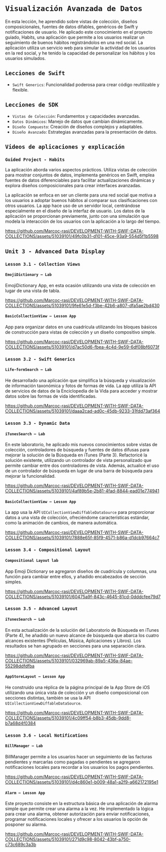 # `Visualización Avanzada de Datos`

En esta lección, he aprendido sobre vistas de colección, diseños composicionales, fuentes de datos difables, genéricos de Swift y notificaciones de usuario. He aplicado este conocimiento en el proyecto guiado, Habits, una aplicación que permite a los usuarios realizar un seguimiento de buenos hábitos registrándolos en una red social. La aplicación utiliza un servicio web para simular la actividad de los usuarios en la red social, y he tenido la capacidad de personalizar los hábitos y los usuarios simulados.

## `Lecciones de Swift`
- `Swift Generics`: Funcionalidad poderosa para crear código reutilizable y flexible.

## `Lecciones de SDK`
- `Vistas de Colección`: Fundamentos y capacidades avanzadas.
- `Datos Dinámicos`: Manejo de datos que cambian dinámicamente.
- `Diseño Compuesto`: Creación de diseños complejos y adaptables.
- `Diseño Avanzado`: Estrategias avanzadas para la presentación de datos.

## `Videos de aplicaciones y explicación`

### `Guided Project - Habits`

La aplicación aborda varios aspectos prácticos. Utiliza vistas de colección para mostrar conjuntos de datos, implementa genéricos en Swift, emplea fuentes de datos diferenciables para facilitar actualizaciones dinámicas y explora diseños composicionales para crear interfaces avanzadas. 

La aplicación se enfoca en ser un cliente para una red social que motiva a los usuarios a adoptar buenos hábitos al comparar sus clasificaciones con otros usuarios. La app hace uso de un servidor local, centrándose especialmente en el diseño de la interfaz de usuario. Los datos de la aplicación se proporcionan previamente, junto con una simulación que modela la interacción de los usuarios con la aplicación a lo largo del tiempo.

https://github.com/Marcoc-rasi/DEVELOPMENT-WITH-SWIF-DATA-COLLECTIONS/assets/51039101/49fc0b31-d101-45ce-93a9-554d5f1b5598

## `Unit 3 - Advanced Data Display`

### `Lesson 3.1 - Collection Views`

#### `EmojiDictionary – Lab`

EmojiDictionary App, en esta ocasión utilizando una vista de colección en lugar de una vista de tabla.

https://github.com/Marcoc-rasi/DEVELOPMENT-WITH-SWIF-DATA-COLLECTIONS/assets/51039101/9fe61e5d-f3be-42b6-a807-dfa5ae2bd430

#### `BasicCollectionView – Lesson App`

App para organizar datos en una cuadrícula utilizando los bloques básicos de construcción para vistas de colección y un diseño compositivo simple.

https://github.com/Marcoc-rasi/DEVELOPMENT-WITH-SWIF-DATA-COLLECTIONS/assets/51039101/d7ac50d6-fbea-4c4d-9e59-6df08bf6073f

### `Lesson 3.2 - Swift Generics`

#### `Life-formSearch – Lab`

He desarrollado una aplicación que simplifica la búsqueda y visualización de información taxonómica y fotos de formas de vida. La app utiliza la API de servicios de datos de la Enciclopedia de la Vida para acceder y mostrar datos sobre las formas de vida identificadas.

https://github.com/Marcoc-rasi/DEVELOPMENT-WITH-SWIF-DATA-COLLECTIONS/assets/51039101/daaa2cad-ad0c-45db-9233-31fdd73af364

### `Lesson 3.3 - Dynamic Data`

#### `iTunesSearch – Lab`

En este laboratorio, he aplicado mis nuevos conocimientos sobre vistas de colección, controladores de búsqueda y fuentes de datos difusas para mejorar la solución de la Búsqueda en iTunes (Parte 3). Refactoricé la solución existente, utilizando un controlador de vista personalizado que permite cambiar entre dos controladores de vista. Además, actualicé el uso de un controlador de búsqueda en lugar de una barra de búsqueda para mejorar la funcionalidad.

https://github.com/Marcoc-rasi/DEVELOPMENT-WITH-SWIF-DATA-COLLECTIONS/assets/51039101/4af89b5e-2b81-4fad-8844-ead01e774941

#### `BasicCollectionView – Lesson App`

La app usa la API `UICollectionViewDiffableDataSource` para proporcionar datos a una vista de colección, ofreciéndome características estándar, como la animación de cambios, de manera automática.

https://github.com/Marcoc-rasi/DEVELOPMENT-WITH-SWIF-DATA-COLLECTIONS/assets/51039101/7888e65f-85f9-4571-b86a-d1dcb97664c7

### `Lesson 3.4 - Compositional Layout`

#### `Compositional Layout lab`

App Emoji Dictionary se agregaron diseños de cuadrícula y columnas, una función para cambiar entre ellos, y añadido encabezados de sección simples.

https://github.com/Marcoc-rasi/DEVELOPMENT-WITH-SWIF-DATA-COLLECTIONS/assets/51039101/60475a9f-843c-4645-81cd-0dddcfee79d7

### `Lesson 3.5 - Advanced Layout`

#### `iTunesSearch – Lab`

En esta actualización de la solución del Laboratorio de Búsqueda en iTunes (Parte 4), he añadido un nuevo alcance de búsqueda que abarca los cuatro alcances existentes (Películas, Música, Aplicaciones y Libros). Los resultados se han agrupado en secciones para una separación clara.

https://github.com/Marcoc-rasi/DEVELOPMENT-WITH-SWIF-DATA-COLLECTIONS/assets/51039101/032969ab-89a5-436a-84ae-55298ddfdfba

#### `AppStoreLayout – Lesson App`

He construido una réplica de la página principal de la App Store de iOS utilizando una única vista de colección y un diseño composicional con secciones distintas, también se usa la API `UICollectionViewDiffableDataSource`.

https://github.com/Marcoc-rasi/DEVELOPMENT-WITH-SWIF-DATA-COLLECTIONS/assets/51039101/4c09ff54-b8b3-45db-9dd8-b7a68d4f0384

### `Lesson 3.6 - Local Notifications`

#### `BillManager – Lab`

BillManager permite a los usuarios hacer un seguimiento de las facturas pendientes y marcarlas como pagadas o pendientes se agregaron notificaciones locales para recordar a los usuarios los pagos pendientes.

https://github.com/Marcoc-rasi/DEVELOPMENT-WITH-SWIF-DATA-COLLECTIONS/assets/51039101/d4c860e1-b009-48a1-a2f9-a662172195e1

#### `Alarm – Lesson App`

Este proyecto consiste en la estructura básica de una aplicación de alarma simple que permite crear una alarma a la vez. He implementado la lógica para crear una alarma, obtener autorización para enviar notificaciones, programar notificaciones locales y ofrecer a los usuarios la opción de posponer su alarma.

https://github.com/Marcoc-rasi/DEVELOPMENT-WITH-SWIF-DATA-COLLECTIONS/assets/51039101/271d9c98-8042-43bf-a750-c73c689c3a3b
